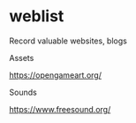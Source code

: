 # weblist
 Record valuable websites, blogs
 
 Assets
 
 https://opengameart.org/
 
 Sounds
 
 https://www.freesound.org/
 
